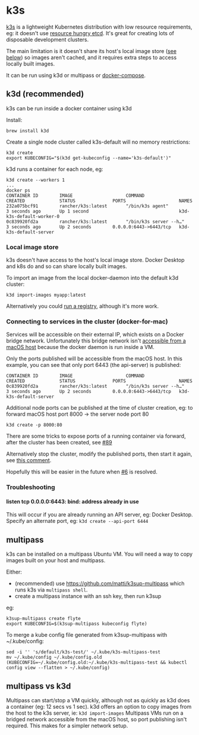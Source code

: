 # k3s

[k3s](https://k3s.io/) is a lightweight Kubernetes distribution with low resource requirements, eg: it doesn't use [resource hungry etcd](https://github.com/etcd-io/etcd/issues/11460). It's great for creating lots of disposable development clusters.

The main limitation is it doesn't share its host's local image store ([see below](#local-image-store)) so images aren't cached, and it requires extra steps to access locally built images.

It can be run using k3d or multipass or [docker-compose](https://gitlab.com/mur-at-public/kube).

## k3d (recommended)

k3s can be run inside a docker container using k3d

Install:

```
brew install k3d
```

Create a single node cluster called k3s-default will no memory restrictions:

```
k3d create
export KUBECONFIG="$(k3d get-kubeconfig --name='k3s-default')"
```

k3d runs a container for each node, eg:

```
k3d create --workers 1
...
docker ps
CONTAINER ID        IMAGE                    COMMAND                  CREATED             STATUS              PORTS                    NAMES
232a075bcf91        rancher/k3s:latest       "/bin/k3s agent"         3 seconds ago       Up 1 second                                  k3d-k3s-default-worker-0
0c839920fd2a        rancher/k3s:latest       "/bin/k3s server --h…"   3 seconds ago       Up 2 seconds        0.0.0.0:6443->6443/tcp   k3d-k3s-default-server
```

### Local image store

k3s doesn't have access to the host's local image store. Docker Desktop and k8s do and so can share locally built images.

To import an image from the local docker-daemon into the default k3d cluster:

```
k3d import-images myapp:latest
```

Alternatively you could [run a registry](https://github.com/rancher/k3d/blob/master/docs/registries.md), although it's more work.

### Connecting to services in the cluster (docker-for-mac)

Services will be accessible on their external IP, which exists on a Docker bridge network. Unfortunately this bridge network isn't [accessible from a macOS host](https://docs.docker.com/docker-for-mac/networking/#per-container-ip-addressing-is-not-possible) because the docker daemon is run inside a VM.

Only the ports published will be accessible from the macOS host. In this example, you can see that only port 6443 (the api-server) is published:

```
CONTAINER ID        IMAGE                    COMMAND                  CREATED             STATUS              PORTS                    NAMES
0c839920fd2a        rancher/k3s:latest       "/bin/k3s server --h…"   3 seconds ago       Up 2 seconds        0.0.0.0:6443->6443/tcp   k3d-k3s-default-server
```

Additional node ports can be published at the time of cluster creation, eg: to forward macOS host port 8000 -> the server node port 80

```
k3d create -p 8000:80
```

There are some tricks to expose ports of a running container via forward, after the cluster has been created, see [#89](https://github.com/rancher/k3d/issues/89)

Alternatively stop the cluster, modify the published ports, then start it again, see [this comment](https://github.com/docker/docker.github.io/issues/4942#issuecomment-435861800).

Hopefully this will be easier in the future when [#6](https://github.com/rancher/k3d/issues/6) is resolved.

### Troubleshooting

#### listen tcp 0.0.0.0:6443: bind: address already in use

This will occur if you are already running an API server, eg: Docker Desktop.
Specify an alternate port, eg: `k3d create --api-port 6444`

## multipass

k3s can be installed on a multipass Ubuntu VM. You will need a way to copy images built on your host and multipass.

Either:

- (recommended) use https://github.com/matti/k3sup-multipass which runs k3s via `multipass shell`.
- create a multipass instance with an ssh key, then run k3sup

eg:

```
k3sup-multipass create flyte
export KUBECONFIG=$(k3sup-multipass kubeconfig flyte)
```

To merge a kube config file generated from k3sup-multipass with ~/.kube/config:

```
sed -i '' 's/default/k3s-test/' ~/.kube/k3s-multipass-test
mv ~/.kube/config ~/.kube/config.old
(KUBECONFIG=~/.kube/config.old:~/.kube/k3s-multipass-test && kubectl config view --flatten > ~/.kube/config)
```

## multipass vs k3d

Multipass can start/stop a VM quickly, although not as quickly as k3d does a container (eg: 12 secs vs 1 sec).
k3d offers an option to copy images from the host to the k3s server, ie: `k3d import-images`
Multipass VMs run on a bridged network accessible from the macOS host, so port publishing isn't required. This makes for a simpler network setup.
